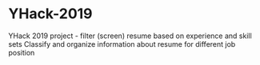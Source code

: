 # YHack-2019
YHack 2019 project - filter (screen) resume based on experience and skill sets
Classify and organize information about resume for different job position
